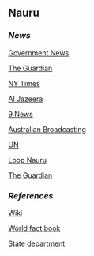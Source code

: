 ## Nauru ##

### _News_ ###

[Government News](http://nauru-news.com/)

[The Guardian](https://www.theguardian.com/world/nauru)

[NY Times](https://www.nytimes.com/topic/destination/nauru)

[Al Jazeera](https://www.aljazeera.com/topics/country/nauru.html)

[9 News](https://www.9news.com.au/nauru)

[Australian Broadcasting](https://www.abc.net.au/news/topic/nauru)

[UN](https://news.un.org/en/tags/nauru)

[Loop Nauru](http://www.loopnauru.com/section/40607)

[The Guardian](https://www.theguardian.com/news/series/nauru-files)

[]()

[]()

### _References_ ###
[Wiki](https://en.wikipedia.org/wiki/Nauru)

[World fact book](https://www.cia.gov/library/publications/resources/the-world-factbook/geos/nr.html)

[State department](https://www.state.gov/countries-areas/nauru/)
